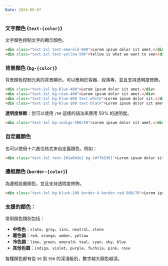 ```yaml
---
Date: 2024-09-07
---
```

### 文字顏色 (`text-{color}`)
文字顏色控制文字的顯示顏色。

```html
<div class="text-2xl text-emerald-800">Lorem ipsum dolor sit amet.</div>
<div class="text-2xl text-yellow-500">Yellow is what we want to see</div>
```
### 背景顏色 (`bg-{color}`)
背景顏色控制元素的背景顯示。可以應用於容器、段落等，並且支持透明度修飾。

```html
<div class="text-2xl bg-blue-400">Lorem ipsum dolor sit amet.</div>
<div class="text-2xl bg-rose-400">Lorem ipsum dolor sit amet.</div>
<div class="text-2xl bg-blue-600 text-white">Lorem ipsum dolor sit.</div>
<div class="text-2xl bg-blue-100 text-black">Lorem ipsum dolor sit amet.</div>
```

**透明度修飾**：您可以使用 `/50` 這樣的語法來應用 50% 的透明度。

```html
<div class="text-3xl bg-indigo-500/50">Lorem ipsum dolor sit amet.</div>
```
### 自定義顏色
也可以使用十六進位格式來自定義顏色，例如：

```html
<div class="text-3xl text-[#1a6b3e] bg-[#f7b536]">Lorem ipsum dolor sit amet.</div>
```
### 邊框顏色 (`border-{color}`)
為邊框設置顏色，並且支持透明度修飾。

```html
<div class="text-3xl bg-blush-100 border-4 border-red-500/70">Lorem ipsum dolor sit.</div>
```
### 支援的顏色：
常用顏色類別包括：

- **中性色**：`slate`、`gray`、`zinc`、`neutral`、`stone`
- **暖色調**：`red`、`orange`、`amber`、`yellow`
- **冷色調**：`lime`、`green`、`emerald`、`teal`、`cyan`、`sky`、`blue`
- **其他色調**：`indigo`、`violet`、`purple`、`fuchsia`、`pink`、`rose`

每種顏色都有從 `50` 到 `950` 的深淺級別，數字越大顏色越深。